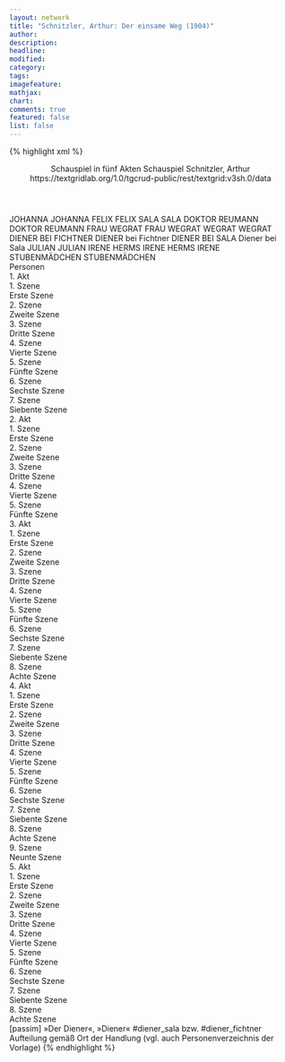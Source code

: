 ```yaml
---
layout: network
title: "Schnitzler, Arthur: Der einsame Weg (1904)"
author:
description:
headline:
modified:
category:
tags:
imagefeature:
mathjax:
chart:
comments: true
featured: false
list: false
---
```

{% highlight xml %}
<?xml-model href="https://raw.githubusercontent.com/DLiNa/project/master/rules/lina.rnc"?><?xml-model href="https://raw.githubusercontent.com/DLiNa/project/master/rules/lina.sch"?>
<play xmlns="http://lina.digital">
  <header>
    <title>Der einsame Weg</title>
    <subtitle>Schauspiel in fünf Akten</subtitle>
    <genretitle>Schauspiel</genretitle>
    <author>Schnitzler, Arthur</author>
    <date when="1903" type="written"/>
  	<date when="1904" type="premiere"/>
  	<date when="1904" type="print"/>
  	<source>https://textgridlab.org/1.0/tgcrud-public/rest/textgrid:v3sh.0/data</source>
  </header>
  <personae>
    <character>
      <name>JOHANNA</name>
      <alias xml:id="johanna">
        <name>JOHANNA</name>
      </alias>
    </character>
    <character>
      <name>FELIX</name>
      <alias xml:id="felix">
        <name>FELIX</name>
      </alias>
    </character>
    <character>
      <name>SALA</name>
      <alias xml:id="sala">
        <name>SALA</name>
      </alias>
    </character>
    <character>
      <name>DOKTOR REUMANN</name>
      <alias xml:id="doktor_reumann">
        <name>DOKTOR REUMANN</name>
      </alias>
    </character>
    <character>
      <name>FRAU WEGRAT</name>
      <alias xml:id="frau_wegrat">
        <name>FRAU WEGRAT</name>
      </alias>
    </character>
    <character>
      <name>WEGRAT</name>
      <alias xml:id="wegrat">
        <name>WEGRAT</name>
      </alias>
    </character>
    <character>
      <name>DIENER BEI FICHTNER</name>
      <alias xml:id="diener_fichtner">
        <name>DIENER bei Fichtner</name>
      </alias>
    </character>
  	<character>
  		<name>DIENER BEI SALA</name>
  		<alias xml:id="diener_sala">
  			<name>Diener bei Sala</name>
  		</alias>
  	</character>
    <character>
      <name>JULIAN</name>
      <alias xml:id="julian">
        <name>JULIAN</name>
      </alias>
    </character>
    <character>
      <name>IRENE HERMS</name>
      <alias xml:id="irene_herms">
        <name>IRENE HERMS</name>
      </alias>
    	<alias xml:id="irene">
    		<name>IRENE</name>
    	</alias>
    </character>
    <character>
      <name>STUBENMÄDCHEN</name>
      <alias xml:id="stubenmädchen">
        <name>STUBENMÄDCHEN</name>
      </alias>
    </character>
  </personae>
  <text>
    <div>
      <head>Personen</head>
    </div>
    <div>
      <head>1. Akt</head>
      <div>
        <head>1. Szene</head>
        <div>
          <head>Erste Szene</head>
          <sp who="#johanna">
            <amount n="24" unit="speech_acts"/>
            <amount n="258" unit="words"/>
            <amount n="19" unit="lines"/>
            <amount n="1330" unit="chars"/>
          </sp>
          <sp who="#felix">
            <amount n="24" unit="speech_acts"/>
            <amount n="347" unit="words"/>
            <amount n="19" unit="lines"/>
            <amount n="1875" unit="chars"/>
          </sp>
        </div>
      </div>
      <div>
        <head>2. Szene</head>
        <div>
          <head>Zweite Szene</head>
          <sp who="#sala">
            <amount n="34" unit="speech_acts"/>
            <amount n="716" unit="words"/>
            <amount n="21" unit="lines"/>
            <amount n="4112" unit="chars"/>
          </sp>
          <sp who="#johanna">
            <amount n="33" unit="speech_acts"/>
            <amount n="465" unit="words"/>
            <amount n="22" unit="lines"/>
            <amount n="2517" unit="chars"/>
          </sp>
        </div>
      </div>
      <div>
        <head>3. Szene</head>
        <div>
          <head>Dritte Szene</head>
          <sp who="#doktor_reumann">
            <amount n="4" unit="speech_acts"/>
            <amount n="61" unit="words"/>
            <amount n="2" unit="lines"/>
            <amount n="350" unit="chars"/>
          </sp>
          <sp who="#sala">
            <amount n="1" unit="speech_acts"/>
            <amount n="20" unit="words"/>
            <amount n="106" unit="chars"/>
          </sp>
          <sp who="#johanna">
            <amount n="3" unit="speech_acts"/>
            <amount n="21" unit="words"/>
            <amount n="3" unit="lines"/>
            <amount n="105" unit="chars"/>
          </sp>
        </div>
      </div>
      <div>
        <head>4. Szene</head>
        <div>
          <head>Vierte Szene</head>
          <sp who="#frau_wegrat">
            <amount n="11" unit="speech_acts"/>
            <amount n="117" unit="words"/>
            <amount n="10" unit="lines"/>
            <amount n="647" unit="chars"/>
          </sp>
          <sp who="#sala">
            <amount n="5" unit="speech_acts"/>
            <amount n="79" unit="words"/>
            <amount n="4" unit="lines"/>
            <amount n="413" unit="chars"/>
          </sp>
          <sp who="#doktor_reumann">
            <amount n="9" unit="speech_acts"/>
            <amount n="130" unit="words"/>
            <amount n="7" unit="lines"/>
            <amount n="731" unit="chars"/>
          </sp>
          <sp who="#felix">
            <amount n="7" unit="speech_acts"/>
            <amount n="92" unit="words"/>
            <amount n="5" unit="lines"/>
            <amount n="505" unit="chars"/>
          </sp>
        </div>
      </div>
      <div>
        <head>5. Szene</head>
        <div>
          <head>Fünfte Szene</head>
          <sp who="#wegrat">
            <amount n="28" unit="speech_acts"/>
            <amount n="659" unit="words"/>
            <amount n="17" unit="lines"/>
            <amount n="3648" unit="chars"/>
          </sp>
          <sp who="#felix">
            <amount n="16" unit="speech_acts"/>
            <amount n="160" unit="words"/>
            <amount n="15" unit="lines"/>
            <amount n="900" unit="chars"/>
          </sp>
          <sp who="#frau_wegrat">
            <amount n="9" unit="speech_acts"/>
            <amount n="61" unit="words"/>
            <amount n="7" unit="lines"/>
            <amount n="327" unit="chars"/>
          </sp>
          <sp who="#sala">
            <amount n="20" unit="speech_acts"/>
            <amount n="300" unit="words"/>
            <amount n="16" unit="lines"/>
            <amount n="1737" unit="chars"/>
          </sp>
          <sp who="#doktor_reumann">
            <amount n="6" unit="speech_acts"/>
            <amount n="77" unit="words"/>
            <amount n="4" unit="lines"/>
            <amount n="444" unit="chars"/>
          </sp>
          <sp who="#johanna">
            <amount n="11" unit="speech_acts"/>
            <amount n="138" unit="words"/>
            <amount n="9" unit="lines"/>
            <amount n="701" unit="chars"/>
          </sp>
        </div>
      </div>
      <div>
        <head>6. Szene</head>
        <div>
          <head>Sechste Szene</head>
          <sp who="#frau_wegrat">
            <amount n="9" unit="speech_acts"/>
            <amount n="336" unit="words"/>
            <amount n="2" unit="lines"/>
            <amount n="1865" unit="chars"/>
          </sp>
          <sp who="#doktor_reumann">
            <amount n="9" unit="speech_acts"/>
            <amount n="352" unit="words"/>
            <amount n="3" unit="lines"/>
            <amount n="1975" unit="chars"/>
          </sp>
        </div>
      </div>
      <div>
        <head>7. Szene</head>
        <div>
          <head>Siebente Szene</head>
          <sp who="#johanna">
            <amount n="10" unit="speech_acts"/>
            <amount n="179" unit="words"/>
            <amount n="7" unit="lines"/>
            <amount n="987" unit="chars"/>
          </sp>
          <sp who="#sala">
            <amount n="9" unit="speech_acts"/>
            <amount n="97" unit="words"/>
            <amount n="7" unit="lines"/>
            <amount n="549" unit="chars"/>
          </sp>
        </div>
      </div>
    </div>
    <div>
      <head>2. Akt</head>
      <div>
        <head>1. Szene</head>
        <div>
          <head>Erste Szene</head>
          <sp who="#diener_fichtner">
            <amount n="1" unit="speech_acts"/>
            <amount n="4" unit="words"/>
            <amount n="1" unit="lines"/>
            <amount n="18" unit="chars"/>
          </sp>
          <sp who="#sala">
            <amount n="42" unit="speech_acts"/>
            <amount n="1025" unit="words"/>
            <amount n="27" unit="lines"/>
            <amount n="5944" unit="chars"/>
          </sp>
          <sp who="#julian">
            <amount n="41" unit="speech_acts"/>
            <amount n="1314" unit="words"/>
            <amount n="20" unit="lines"/>
            <amount n="7162" unit="chars"/>
          </sp>
        </div>
      </div>
      <div>
        <head>2. Szene</head>
        <div>
          <head>Zweite Szene</head>
          <sp who="#diener_fichtner">
            <amount n="2" unit="speech_acts"/>
            <amount n="12" unit="words"/>
            <amount n="1" unit="lines"/>
            <amount n="58" unit="chars"/>
          </sp>
          <sp who="#julian">
            <amount n="4" unit="speech_acts"/>
            <amount n="32" unit="words"/>
            <amount n="3" unit="lines"/>
            <amount n="177" unit="chars"/>
          </sp>
          <sp who="#irene_herms">
            <amount n="1" unit="speech_acts"/>
            <amount n="112" unit="words"/>
            <amount n="672" unit="chars"/>
          </sp>
          <sp who="#irene">
            <amount n="10" unit="speech_acts"/>
            <amount n="363" unit="words"/>
            <amount n="4" unit="lines"/>
            <amount n="1980" unit="chars"/>
          </sp>
          <sp who="#sala">
            <amount n="8" unit="speech_acts"/>
            <amount n="149" unit="words"/>
            <amount n="6" unit="lines"/>
            <amount n="817" unit="chars"/>
          </sp>
        </div>
      </div>
      <div>
        <head>3. Szene</head>
        <div>
          <head>Dritte Szene</head>
          <sp who="#irene">
            <amount n="42" unit="speech_acts"/>
            <amount n="1776" unit="words"/>
            <amount n="22" unit="lines"/>
            <amount n="9510" unit="chars"/>
          </sp>
          <sp who="#julian">
            <amount n="41" unit="speech_acts"/>
            <amount n="448" unit="words"/>
            <amount n="35" unit="lines"/>
            <amount n="2350" unit="chars"/>
          </sp>
        </div>
      </div>
      <div>
        <head>4. Szene</head>
        <div>
          <head>Vierte Szene</head>
          <sp who="#diener_fichtner">
            <amount n="1" unit="speech_acts"/>
          </sp>
          <sp who="#julian">
            <amount n="10" unit="speech_acts"/>
            <amount n="78" unit="words"/>
            <amount n="7" unit="lines"/>
            <amount n="396" unit="chars"/>
          </sp>
          <sp who="#diener_fichtner">
            <amount n="2" unit="speech_acts"/>
            <amount n="12" unit="words"/>
            <amount n="1" unit="lines"/>
            <amount n="62" unit="chars"/>
          </sp>
          <sp who="#irene">
            <amount n="16" unit="speech_acts"/>
            <amount n="204" unit="words"/>
            <amount n="12" unit="lines"/>
            <amount n="1083" unit="chars"/>
          </sp>
          <sp who="#felix">
            <amount n="12" unit="speech_acts"/>
            <amount n="155" unit="words"/>
            <amount n="8" unit="lines"/>
            <amount n="854" unit="chars"/>
          </sp>
        </div>
      </div>
      <div>
        <head>5. Szene</head>
        <div>
          <head>Fünfte Szene</head>
          <sp who="#felix">
            <amount n="42" unit="speech_acts"/>
            <amount n="1049" unit="words"/>
            <amount n="23" unit="lines"/>
            <amount n="5894" unit="chars"/>
          </sp>
          <sp who="#julian">
            <amount n="42" unit="speech_acts"/>
            <amount n="599" unit="words"/>
            <amount n="32" unit="lines"/>
            <amount n="3235" unit="chars"/>
          </sp>
        </div>
      </div>
    </div>
    <div>
      <head>3. Akt</head>
      <div>
        <head>1. Szene</head>
        <div>
          <head>Erste Szene</head>
          <sp who="#johanna">
            <amount n="4" unit="speech_acts"/>
            <amount n="29" unit="words"/>
            <amount n="2" unit="lines"/>
            <amount n="179" unit="chars"/>
          </sp>
          <sp who="#sala">
            <amount n="3" unit="speech_acts"/>
            <amount n="43" unit="words"/>
            <amount n="2" unit="lines"/>
            <amount n="267" unit="chars"/>
          </sp>
        </div>
      </div>
      <div>
        <head>2. Szene</head>
        <div>
          <head>Zweite Szene</head>
          <sp who="#felix">
            <amount n="5" unit="speech_acts"/>
            <amount n="73" unit="words"/>
            <amount n="4" unit="lines"/>
            <amount n="394" unit="chars"/>
          </sp>
          <sp who="#sala">
            <amount n="5" unit="speech_acts"/>
            <amount n="122" unit="words"/>
            <amount n="2" unit="lines"/>
            <amount n="663" unit="chars"/>
          </sp>
        </div>
      </div>
      <div>
        <head>3. Szene</head>
        <div>
          <head>Dritte Szene</head>
          <sp who="#doktor_reumann">
            <amount n="5" unit="speech_acts"/>
            <amount n="103" unit="words"/>
            <amount n="3" unit="lines"/>
            <amount n="602" unit="chars"/>
          </sp>
          <sp who="#sala">
            <amount n="12" unit="speech_acts"/>
            <amount n="409" unit="words"/>
            <amount n="5" unit="lines"/>
            <amount n="2477" unit="chars"/>
          </sp>
          <sp who="#felix">
            <amount n="6" unit="speech_acts"/>
            <amount n="68" unit="words"/>
            <amount n="4" unit="lines"/>
            <amount n="368" unit="chars"/>
          </sp>
          <sp who="#johanna">
            <amount n="2" unit="speech_acts"/>
            <amount n="10" unit="words"/>
            <amount n="2" unit="lines"/>
            <amount n="57" unit="chars"/>
          </sp>
        </div>
      </div>
      <div>
        <head>4. Szene</head>
        <div>
          <head>Vierte Szene</head>
          <sp who="#doktor_reumann">
            <amount n="17" unit="speech_acts"/>
            <amount n="208" unit="words"/>
            <amount n="15" unit="lines"/>
            <amount n="1218" unit="chars"/>
          </sp>
          <sp who="#felix">
            <amount n="14" unit="speech_acts"/>
            <amount n="205" unit="words"/>
            <amount n="10" unit="lines"/>
            <amount n="1175" unit="chars"/>
          </sp>
          <sp who="#johanna">
            <amount n="2" unit="speech_acts"/>
            <amount n="5" unit="words"/>
            <amount n="1" unit="lines"/>
            <amount n="29" unit="chars"/>
          </sp>
        </div>
      </div>
      <div>
        <head>5. Szene</head>
        <div>
          <head>Fünfte Szene</head>
          <sp who="#johanna">
            <amount n="15" unit="speech_acts"/>
            <amount n="415" unit="words"/>
            <amount n="6" unit="lines"/>
            <amount n="2198" unit="chars"/>
          </sp>
          <sp who="#felix">
            <amount n="15" unit="speech_acts"/>
            <amount n="223" unit="words"/>
            <amount n="11" unit="lines"/>
            <amount n="1215" unit="chars"/>
          </sp>
        </div>
      </div>
      <div>
        <head>6. Szene</head>
        <div>
          <head>Sechste Szene</head>
          <sp who="#julian">
            <amount n="4" unit="speech_acts"/>
            <amount n="35" unit="words"/>
            <amount n="2" unit="lines"/>
            <amount n="183" unit="chars"/>
          </sp>
          <sp who="#johanna">
            <amount n="3" unit="speech_acts"/>
            <amount n="29" unit="words"/>
            <amount n="3" unit="lines"/>
            <amount n="145" unit="chars"/>
          </sp>
        </div>
      </div>
      <div>
        <head>7. Szene</head>
        <div>
          <head>Siebente Szene</head>
          <sp who="#wegrat">
            <amount n="23" unit="speech_acts"/>
            <amount n="955" unit="words"/>
            <amount n="6" unit="lines"/>
            <amount n="5236" unit="chars"/>
          </sp>
          <sp who="#julian">
            <amount n="20" unit="speech_acts"/>
            <amount n="160" unit="words"/>
            <amount n="16" unit="lines"/>
            <amount n="872" unit="chars"/>
          </sp>
          <sp who="#johanna">
            <amount n="1" unit="speech_acts"/>
          </sp>
          <sp who="#felix">
            <amount n="2" unit="speech_acts"/>
            <amount n="12" unit="words"/>
            <amount n="1" unit="lines"/>
            <amount n="65" unit="chars"/>
          </sp>
          <sp who="#stubenmädchen">
            <amount n="1" unit="speech_acts"/>
            <amount n="7" unit="words"/>
            <amount n="1" unit="lines"/>
            <amount n="37" unit="chars"/>
          </sp>
        </div>
      </div>
      <div>
        <head>8. Szene</head>
        <div>
          <head>Achte Szene</head>
          <sp who="#felix">
            <amount n="15" unit="speech_acts"/>
            <amount n="427" unit="words"/>
            <amount n="9" unit="lines"/>
            <amount n="2318" unit="chars"/>
          </sp>
          <sp who="#julian">
            <amount n="14" unit="speech_acts"/>
            <amount n="1197" unit="words"/>
            <amount n="5" unit="lines"/>
            <amount n="6724" unit="chars"/>
          </sp>
        </div>
      </div>
    </div>
    <div>
      <head>4. Akt</head>
      <div>
        <head>1. Szene</head>
        <div>
          <head>Erste Szene</head>
          <sp who="#sala">
            <amount n="45" unit="speech_acts"/>
            <amount n="1044" unit="words"/>
            <amount n="30" unit="lines"/>
            <amount n="5687" unit="chars"/>
          </sp>
          <sp who="#johanna">
            <amount n="44" unit="speech_acts"/>
            <amount n="687" unit="words"/>
            <amount n="32" unit="lines"/>
            <amount n="3539" unit="chars"/>
          </sp>
        </div>
      </div>
      <div>
        <head>2. Szene</head>
        <div>
          <head>Zweite Szene</head>
          <sp who="#julian">
            <amount n="9" unit="speech_acts"/>
            <amount n="269" unit="words"/>
            <amount n="6" unit="lines"/>
            <amount n="1470" unit="chars"/>
          </sp>
          <sp who="#sala">
            <amount n="9" unit="speech_acts"/>
            <amount n="117" unit="words"/>
            <amount n="6" unit="lines"/>
            <amount n="699" unit="chars"/>
          </sp>
        </div>
      </div>
      <div>
        <head>3. Szene</head>
        <div>
          <head>Dritte Szene</head>
          <sp who="#sala">
            <amount n="9" unit="speech_acts"/>
            <amount n="125" unit="words"/>
            <amount n="6" unit="lines"/>
            <amount n="692" unit="chars"/>
          </sp>
          <sp who="#felix">
            <amount n="7" unit="speech_acts"/>
            <amount n="78" unit="words"/>
            <amount n="5" unit="lines"/>
            <amount n="442" unit="chars"/>
          </sp>
          <sp who="#julian">
            <amount n="3" unit="speech_acts"/>
            <amount n="15" unit="words"/>
            <amount n="3" unit="lines"/>
            <amount n="96" unit="chars"/>
          </sp>
          <sp who="#diener_sala">
            <amount n="1" unit="speech_acts"/>
            <amount n="11" unit="words"/>
            <amount n="1" unit="lines"/>
            <amount n="51" unit="chars"/>
          </sp>
        </div>
      </div>
      <div>
        <head>4. Szene</head>
        <div>
          <head>Vierte Szene</head>
          <sp who="#julian">
            <amount n="3" unit="speech_acts"/>
            <amount n="32" unit="words"/>
            <amount n="3" unit="lines"/>
            <amount n="193" unit="chars"/>
          </sp>
          <sp who="#felix">
            <amount n="3" unit="speech_acts"/>
            <amount n="38" unit="words"/>
            <amount n="3" unit="lines"/>
            <amount n="203" unit="chars"/>
          </sp>
        </div>
      </div>
      <div>
        <head>5. Szene</head>
        <div>
          <head>Fünfte Szene</head>
          <sp who="#irene">
            <amount n="7" unit="speech_acts"/>
            <amount n="195" unit="words"/>
            <amount n="4" unit="lines"/>
            <amount n="1063" unit="chars"/>
          </sp>
          <sp who="#sala">
            <amount n="7" unit="speech_acts"/>
            <amount n="78" unit="words"/>
            <amount n="5" unit="lines"/>
            <amount n="433" unit="chars"/>
          </sp>
          <sp who="#felix">
            <amount n="2" unit="speech_acts"/>
            <amount n="29" unit="words"/>
            <amount n="1" unit="lines"/>
            <amount n="169" unit="chars"/>
          </sp>
        </div>
      </div>
      <div>
        <head>6. Szene</head>
        <div>
          <head>Sechste Szene</head>
          <sp who="#irene">
            <amount n="8" unit="speech_acts"/>
            <amount n="181" unit="words"/>
            <amount n="3" unit="lines"/>
            <amount n="1002" unit="chars"/>
          </sp>
          <sp who="#julian">
            <amount n="8" unit="speech_acts"/>
            <amount n="58" unit="words"/>
            <amount n="6" unit="lines"/>
            <amount n="322" unit="chars"/>
          </sp>
        </div>
      </div>
      <div>
        <head>7. Szene</head>
        <div>
          <head>Siebente Szene</head>
          <sp who="#sala">
            <amount n="3" unit="speech_acts"/>
            <amount n="16" unit="words"/>
            <amount n="2" unit="lines"/>
            <amount n="84" unit="chars"/>
          </sp>
          <sp who="#felix">
            <amount n="4" unit="speech_acts"/>
            <amount n="27" unit="words"/>
            <amount n="4" unit="lines"/>
            <amount n="154" unit="chars"/>
          </sp>
          <sp who="#irene">
            <amount n="4" unit="speech_acts"/>
            <amount n="75" unit="words"/>
            <amount n="1" unit="lines"/>
            <amount n="440" unit="chars"/>
          </sp>
          <sp who="#julian">
            <amount n="2" unit="speech_acts"/>
            <amount n="13" unit="words"/>
            <amount n="2" unit="lines"/>
            <amount n="69" unit="chars"/>
          </sp>
        </div>
      </div>
      <div>
        <head>8. Szene</head>
        <div>
          <head>Achte Szene</head>
          <sp who="#julian">
            <amount n="8" unit="speech_acts"/>
            <amount n="267" unit="words"/>
            <amount n="5" unit="lines"/>
            <amount n="1468" unit="chars"/>
          </sp>
          <sp who="#sala">
            <amount n="7" unit="speech_acts"/>
            <amount n="668" unit="words"/>
            <amount n="1" unit="lines"/>
            <amount n="3724" unit="chars"/>
          </sp>
        </div>
      </div>
      <div>
        <head>9. Szene</head>
        <div>
          <head>Neunte Szene</head>
        </div>
      </div>
    </div>
    <div>
      <head>5. Akt</head>
      <div>
        <head>1. Szene</head>
        <div>
          <head>Erste Szene</head>
          <sp who="#doktor_reumann">
            <amount n="5" unit="speech_acts"/>
            <amount n="104" unit="words"/>
            <amount n="1" unit="lines"/>
            <amount n="610" unit="chars"/>
          </sp>
          <sp who="#julian">
            <amount n="4" unit="speech_acts"/>
            <amount n="16" unit="words"/>
            <amount n="4" unit="lines"/>
            <amount n="89" unit="chars"/>
          </sp>
        </div>
      </div>
      <div>
        <head>2. Szene</head>
        <div>
          <head>Zweite Szene</head>
          <sp who="#felix">
            <amount n="3" unit="speech_acts"/>
            <amount n="91" unit="words"/>
            <amount n="2" unit="lines"/>
            <amount n="479" unit="chars"/>
          </sp>
          <sp who="#doktor_reumann">
            <amount n="3" unit="speech_acts"/>
            <amount n="5" unit="words"/>
            <amount n="3" unit="lines"/>
            <amount n="28" unit="chars"/>
          </sp>
          <sp who="#julian">
            <amount n="1" unit="speech_acts"/>
          </sp>
        </div>
      </div>
      <div>
        <head>3. Szene</head>
        <div>
          <head>Dritte Szene</head>
          <sp who="#wegrat">
            <amount n="3" unit="speech_acts"/>
            <amount n="106" unit="words"/>
            <amount n="1" unit="lines"/>
            <amount n="650" unit="chars"/>
          </sp>
          <sp who="#felix">
            <amount n="2" unit="speech_acts"/>
            <amount n="20" unit="words"/>
            <amount n="2" unit="lines"/>
            <amount n="102" unit="chars"/>
          </sp>
          <sp who="#doktor_reumann">
            <amount n="2" unit="speech_acts"/>
            <amount n="38" unit="words"/>
            <amount n="221" unit="chars"/>
          </sp>
        </div>
      </div>
      <div>
        <head>4. Szene</head>
        <div>
          <head>Vierte Szene</head>
          <sp who="#wegrat">
            <amount n="10" unit="speech_acts"/>
            <amount n="423" unit="words"/>
            <amount n="5" unit="lines"/>
            <amount n="2315" unit="chars"/>
          </sp>
          <sp who="#felix">
            <amount n="9" unit="speech_acts"/>
            <amount n="196" unit="words"/>
            <amount n="5" unit="lines"/>
            <amount n="1080" unit="chars"/>
          </sp>
          <sp who="#julian">
            <amount n="1" unit="speech_acts"/>
            <amount n="4" unit="words"/>
            <amount n="1" unit="lines"/>
            <amount n="25" unit="chars"/>
          </sp>
        </div>
      </div>
      <div>
        <head>5. Szene</head>
        <div>
          <head>Fünfte Szene</head>
          <sp who="#felix">
            <amount n="3" unit="speech_acts"/>
            <amount n="99" unit="words"/>
            <amount n="1" unit="lines"/>
            <amount n="493" unit="chars"/>
          </sp>
          <sp who="#julian">
            <amount n="2" unit="speech_acts"/>
            <amount n="89" unit="words"/>
            <amount n="462" unit="chars"/>
          </sp>
        </div>
      </div>
      <div>
        <head>6. Szene</head>
        <div>
          <head>Sechste Szene</head>
          <sp who="#felix">
            <amount n="17" unit="speech_acts"/>
            <amount n="125" unit="words"/>
            <amount n="15" unit="lines"/>
            <amount n="717" unit="chars"/>
          </sp>
          <sp who="#sala">
            <amount n="16" unit="speech_acts"/>
            <amount n="331" unit="words"/>
            <amount n="9" unit="lines"/>
            <amount n="1839" unit="chars"/>
          </sp>
        </div>
      </div>
      <div>
        <head>7. Szene</head>
        <div>
          <head>Siebente Szene</head>
          <sp who="#julian">
            <amount n="9" unit="speech_acts"/>
            <amount n="35" unit="words"/>
            <amount n="8" unit="lines"/>
            <amount n="175" unit="chars"/>
          </sp>
          <sp who="#sala">
            <amount n="9" unit="speech_acts"/>
            <amount n="409" unit="words"/>
            <amount n="2" unit="lines"/>
            <amount n="2217" unit="chars"/>
          </sp>
        </div>
      </div>
      <div>
        <head>8. Szene</head>
        <div>
          <head>Achte Szene</head>
          <sp who="#felix">
            <amount n="6" unit="speech_acts"/>
            <amount n="59" unit="words"/>
            <amount n="5" unit="lines"/>
            <amount n="315" unit="chars"/>
          </sp>
          <sp who="#julian">
            <amount n="4" unit="speech_acts"/>
            <amount n="21" unit="words"/>
            <amount n="3" unit="lines"/>
            <amount n="113" unit="chars"/>
          </sp>
          <sp who="#wegrat">
            <amount n="4" unit="speech_acts"/>
            <amount n="21" unit="words"/>
            <amount n="3" unit="lines"/>
            <amount n="126" unit="chars"/>
          </sp>
        </div>
      </div>
    </div>
  </text>
	<documentation>
		<change n="1" type="adjustSpeaker" who="dariokampkaspar">
			<path>[passim]</path>
			<orig>»Der Diener«, »Diener«</orig>
			<corr>#diener_sala bzw. #diener_fichtner</corr>
			<comment>Aufteilung gemäß Ort der Handlung (vgl. auch Personenverzeichnis der Vorlage)</comment>
		</change>
	</documentation>
</play>
{% endhighlight %}